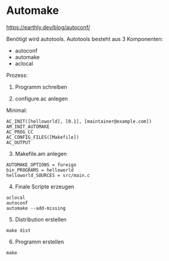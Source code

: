 # Automake

https://earthly.dev/blog/autoconf/

Benötigt wird autotools. Autotools besteht aus 3 Komponenten: 

* autoconf
* automake
* aclocal

Prozess: 

1. Programm schreiben

2. configure.ac anlegen

Minimal: 

```
AC_INIT([helloworld], [0.1], [maintainer@example.com])
AM_INIT_AUTOMAKE
AC_PROG_CC
AC_CONFIG_FILES([Makefile])
AC_OUTPUT
```

3. Makefile.am anlegen

```
AUTOMAKE_OPTIONS = foreign
bin_PROGRAMS = helloworld
helloworld_SOURCES = src/main.c
```

4. Finale Scripte erzeugen

```
aclocal
autoconf
automake --add-missing
```

5. Distribution erstellen

`make dist`

6. Programm erstellen

`make`


